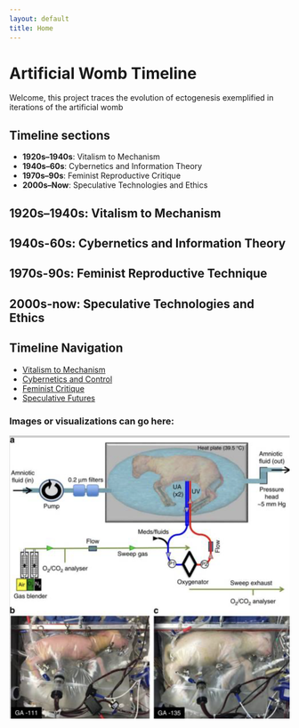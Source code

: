 ```yaml
---
layout: default
title: Home
---
```


# Artificial Womb Timeline

Welcome, this project traces the evolution of ectogenesis exemplified in iterations of the artificial womb

## Timeline sections
- **1920s–1940s**: Vitalism to Mechanism  
- **1940s–60s**: Cybernetics and Information Theory  
- **1970s–90s**: Feminist Reproductive Critique  
- **2000s–Now**: Speculative Technologies and Ethics

## <a id="1920s-40s"></a>1920s–1940s: Vitalism to Mechanism

## <a id="1940s-60s"></a>1940s-60s: Cybernetics and Information Theory 

## <a id="1970s-90s"></a>1970s-90s: Feminist Reproductive Technique

## <a id="2000s-now"></a>2000s-now: Speculative Technologies and Ethics

## Timeline Navigation

- [Vitalism to Mechanism](#1920s-40s)
- [Cybernetics and Control](#1940s-60s)
- [Feminist Critique](#1970s-90s)
- [Speculative Futures](#2000s-now)


### Images or visualizations can go here:
![Biobag with lamb](assets/images/biobag-lamb.png)

